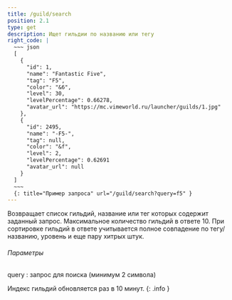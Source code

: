 ```yaml
---
title: /guild/search
position: 2.1
type: get
description: Ищет гильдии по названию или тегу
right_code: |
  ~~~ json
  [
    {
      "id": 1,
      "name": "Fantastic Five",
      "tag": "F5",
      "color": "&6",
      "level": 30,
      "levelPercentage": 0.66278,
      "avatar_url": "https://mc.vimeworld.ru/launcher/guilds/1.jpg"
    },
    {
      "id": 2495,
      "name": "-F5-",
      "tag": null,
      "color": "&f",
      "level": 2,
      "levelPercentage": 0.62691
      "avatar_url": null
    }
  ]
  ~~~
  {: title="Пример запроса" url="/guild/search?query=f5" }
---
```


Возвращает список гильдий, название или тег которых содержит заданный запрос. Максимальное количество гильдий в ответе 10.
При сортировке гильдий в ответе учитывается полное совпадение по тегу/названию, уровень и еще пару хитрых штук.

<h6>Параметры</h6>
query
: запрос для поиска (минимум 2 символа)

Индекс гильдий обновляется раз в 10 минут.
{: .info }
